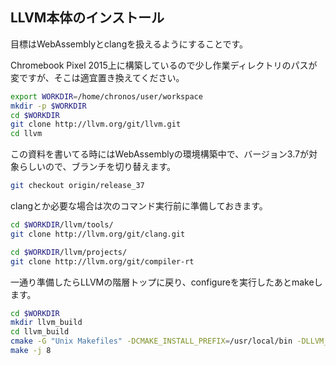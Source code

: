 ## LLVM本体のインストール

目標はWebAssemblyとclangを扱えるようにすることです。

Chromebook Pixel 2015上に構築しているので少し作業ディレクトリのパスが変ですが、そこは適宜置き換えてください。

```sh
export WORKDIR=/home/chronos/user/workspace
mkdir -p $WORKDIR
cd $WORKDIR
git clone http://llvm.org/git/llvm.git
cd llvm
```

この資料を書いてる時にはWebAssemblyの環境構築中で、バージョン3.7が対象らしいので、ブランチを切り替えます。

```sh
git checkout origin/release_37
```

clangとか必要な場合は次のコマンド実行前に準備しておきます。

```sh
cd $WORKDIR/llvm/tools/
git clone http://llvm.org/git/clang.git
```

```sh
cd $WORKDIR/llvm/projects/
git clone http://llvm.org/git/compiler-rt
```

一通り準備したらLLVMの階層トップに戻り、configureを実行したあとmakeします。

```sh
cd $WORKDIR
mkdir llvm_build
cd llvm_build
cmake -G "Unix Makefiles" -DCMAKE_INSTALL_PREFIX=/usr/local/bin -DLLVM_EXPERIMENTAL_TARGETS_TO_BUILD=WebAssembly $WORKDIR/llvm 
make -j 8
```
